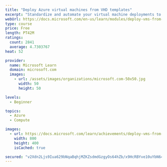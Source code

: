 ```yaml
---
title: "Deploy Azure virtual machines from VHD templates"
excerpt: "Standardize and automate your virtual machine deployments to minimize manual configuration, variance, and error."
webUrl: https://docs.microsoft.com/en-us/learn/modules/deploy-vms-from-vhd-templates/
type: course
price: Free
length: PT42M
ratings:
  count: 2841
  average: 4.7303767
heat: 52

provider:
  name: Microsoft Learn
  domain: microsoft.com
  images:
    - url: /assets/images/organizations/microsoft.com-50x50.jpg
      width: 50
      height: 50

levels:
  - Beginner

topics:
  - Azure
  - Compute

images:
  - url: https://docs.microsoft.com/learn/achievements/deploy-vms-from-vhd-templates-social.png
    width: 800
    height: 400
    isCached: true

secured: "v2Xdn2Ljs9Iua629bNqaBqhjMZKZsdmdGzgyOs64hZb/x9HcRBYve10uYbN640sMmaEdK0HiK4oTSuVK6AaxQnHiuh2QF7MAtr3NIHvXkGWRcyF1ZQRdpqePxG8Wz/RJNKPDMRg9XZa0scBXSr/4szsljCSnFpuxfdhCifrf++esd7WBP+Am4SDzro+Om0TINVUIEMdiLJWg3yXq9oxSUVtciRYJYbfK8Xm0pjlGrBzCR5zhZATtM4YAfMm2ZoiLhwdCVb/2oywd0G5mWYDqLB4nyF5hJKmi4PmvjogyOgPZEdnAblrRglsN8HaLWAmtbb+4twROTxpsqOWsfUL8nY11nphZrNYFGQTMHDkLt61glDoyABxWAm4P0YJZ1mfQABx/3m86ASpZRgkJYxWg4mL5JhWAN27+EFQmyI79N2Y=;i8f2hxGWkKwrT1Y5wXL8VQ=="
---
```


